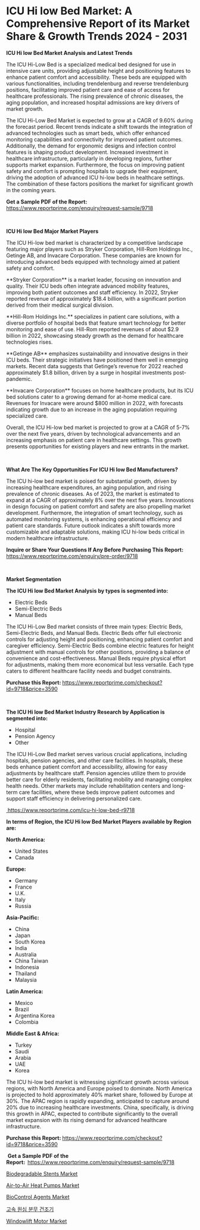<p><h1>ICU Hi low Bed Market: A Comprehensive Report of its Market Share & Growth Trends 2024 - 2031</h1></p><p><strong>ICU Hi low Bed Market Analysis and Latest Trends</strong></p>
<p><p>The ICU Hi-Low Bed is a specialized medical bed designed for use in intensive care units, providing adjustable height and positioning features to enhance patient comfort and accessibility. These beds are equipped with various functionalities, including trendelenburg and reverse trendelenburg positions, facilitating improved patient care and ease of access for healthcare professionals. The rising prevalence of chronic diseases, the aging population, and increased hospital admissions are key drivers of market growth.</p><p>The ICU Hi-Low Bed Market is expected to grow at a CAGR of 9.60% during the forecast period. Recent trends indicate a shift towards the integration of advanced technologies such as smart beds, which offer enhanced monitoring capabilities and connectivity for improved patient outcomes. Additionally, the demand for ergonomic designs and infection control features is shaping product development. Increased investment in healthcare infrastructure, particularly in developing regions, further supports market expansion. Furthermore, the focus on improving patient safety and comfort is prompting hospitals to upgrade their equipment, driving the adoption of advanced ICU hi-low beds in healthcare settings. The combination of these factors positions the market for significant growth in the coming years.</p></p>
<p><strong>Get a Sample PDF of the Report:&nbsp;</strong> <a href="https://www.reportprime.com/enquiry/request-sample/9718">https://www.reportprime.com/enquiry/request-sample/9718</a></p>
<p>&nbsp;</p>
<p><strong>ICU Hi low Bed Major Market Players</strong></p>
<p><p>The ICU Hi-low bed market is characterized by a competitive landscape featuring major players such as Stryker Corporation, Hill-Rom Holdings Inc., Getinge AB, and Invacare Corporation. These companies are known for introducing advanced beds equipped with technology aimed at patient safety and comfort.</p><p>**Stryker Corporation** is a market leader, focusing on innovation and quality. Their ICU beds often integrate advanced mobility features, improving both patient outcomes and staff efficiency. In 2022, Stryker reported revenue of approximately $18.4 billion, with a significant portion derived from their medical surgical division.</p><p>**Hill-Rom Holdings Inc.** specializes in patient care solutions, with a diverse portfolio of hospital beds that feature smart technology for better monitoring and ease of use. Hill-Rom reported revenues of about $2.9 billion in 2022, showcasing steady growth as the demand for healthcare technologies rises.</p><p>**Getinge AB** emphasizes sustainability and innovative designs in their ICU beds. Their strategic initiatives have positioned them well in emerging markets. Recent data suggests that Getinge’s revenue for 2022 reached approximately $1.8 billion, driven by a surge in hospital investments post-pandemic.</p><p>**Invacare Corporation** focuses on home healthcare products, but its ICU bed solutions cater to a growing demand for at-home medical care. Revenues for Invacare were around $800 million in 2022, with forecasts indicating growth due to an increase in the aging population requiring specialized care.</p><p>Overall, the ICU Hi-low bed market is projected to grow at a CAGR of 5-7% over the next five years, driven by technological advancements and an increasing emphasis on patient care in healthcare settings. This growth presents opportunities for existing players and new entrants in the market.</p></p>
<p>&nbsp;</p>
<p><strong>What Are The Key Opportunities For ICU Hi low Bed Manufacturers?</strong></p>
<p><p>The ICU hi-low bed market is poised for substantial growth, driven by increasing healthcare expenditures, an aging population, and rising prevalence of chronic diseases. As of 2023, the market is estimated to expand at a CAGR of approximately 8% over the next five years. Innovations in design focusing on patient comfort and safety are also propelling market development. Furthermore, the integration of smart technology, such as automated monitoring systems, is enhancing operational efficiency and patient care standards. Future outlook indicates a shift towards more customizable and adaptable solutions, making ICU hi-low beds critical in modern healthcare infrastructure.</p></p>
<p><strong>Inquire or Share Your Questions If Any Before Purchasing This Report:</strong> <a href="https://www.reportprime.com/enquiry/pre-order/9718">https://www.reportprime.com/enquiry/pre-order/9718</a></p>
<p>&nbsp;</p>
<p><strong>Market Segmentation</strong></p>
<p><strong>The ICU Hi low Bed Market Analysis by types is segmented into:</strong></p>
<p><ul><li>Electric Beds</li><li>Semi-Electric Beds</li><li>Manual Beds</li></ul></p>
<p><p>The ICU Hi-Low Bed market consists of three main types: Electric Beds, Semi-Electric Beds, and Manual Beds. Electric Beds offer full electronic controls for adjusting height and positioning, enhancing patient comfort and caregiver efficiency. Semi-Electric Beds combine electric features for height adjustment with manual controls for other positions, providing a balance of convenience and cost-effectiveness. Manual Beds require physical effort for adjustments, making them more economical but less versatile. Each type caters to different healthcare facility needs and budget constraints.</p></p>
<p><strong>Purchase this Report:&nbsp;</strong><a href="https://www.reportprime.com/checkout?id=9718&price=3590">https://www.reportprime.com/checkout?id=9718&price=3590</a></p>
<p>&nbsp;</p>
<p><strong>The ICU Hi low Bed Market Industry Research by Application is segmented into:</strong></p>
<p><ul><li>Hospital</li><li>Pension Agency</li><li>Other</li></ul></p>
<p><p>The ICU Hi-Low Bed market serves various crucial applications, including hospitals, pension agencies, and other care facilities. In hospitals, these beds enhance patient comfort and accessibility, allowing for easy adjustments by healthcare staff. Pension agencies utilize them to provide better care for elderly residents, facilitating mobility and managing complex health needs. Other markets may include rehabilitation centers and long-term care facilities, where these beds improve patient outcomes and support staff efficiency in delivering personalized care.</p></p>
<p><a href="https://www.reportprime.com/icu-hi-low-bed-r9718">&nbsp;https://www.reportprime.com/icu-hi-low-bed-r9718</a></p>
<p><strong>In terms of Region, the ICU Hi low Bed Market Players available by Region are:</strong></p>
<p>
    <p> <strong> North America: </strong>
        <ul>
            <li>United States</li>
            <li>Canada</li>
        </ul>
        </p> 
    <p> <strong> Europe: </strong>
        <ul>
            <li>Germany</li>
            <li>France</li>
            <li>U.K.</li>
            <li>Italy</li>
            <li>Russia</li>
        </ul>
        </p> 
    <p> <strong> Asia-Pacific: </strong>
        <ul>
            <li>China</li>
            <li>Japan</li>
            <li>South Korea</li>
            <li>India</li>
            <li>Australia</li>
            <li>China Taiwan</li>
            <li>Indonesia</li>
            <li>Thailand</li>
            <li>Malaysia</li>
        </ul>
        </p> 
    <p> <strong> Latin America: </strong>
        <ul>
            <li>Mexico</li>
            <li>Brazil</li>
            <li>Argentina Korea</li>
            <li>Colombia</li>
        </ul>
        </p> 
    <p> <strong> Middle East & Africa: </strong>
        <ul>
            <li>Turkey</li>
            <li>Saudi</li>
            <li>Arabia</li>
            <li>UAE</li>
            <li>Korea</li>
        </ul>
    </p>
    </p>
<p><p>The ICU hi-low bed market is witnessing significant growth across various regions, with North America and Europe poised to dominate. North America is projected to hold approximately 40% market share, followed by Europe at 30%. The APAC region is rapidly expanding, anticipated to capture around 20% due to increasing healthcare investments. China, specifically, is driving this growth in APAC, expected to contribute significantly to the overall market expansion with its rising demand for advanced healthcare infrastructure.</p></p>
<p><strong>Purchase this Report: </strong><a href="https://www.reportprime.com/checkout?id=9718&price=3590">https://www.reportprime.com/checkout?id=9718&price=3590</a></p>
<p>&nbsp;<strong>Get a Sample PDF of the Report:&nbsp;&nbsp;</strong><a href="https://www.reportprime.com/enquiry/request-sample/9718">https://www.reportprime.com/enquiry/request-sample/9718</a></p>
<p><strong></strong></p>
<p><p><a href="https://www.linkedin.com/pulse/how-biodegradable-stents-market-evolve-growth-analysis-year-8vlec?trackingId=F6C9dZB%2BRTSlSpQrLM05jw%3D%3D">Biodegradable Stents Market</a></p><p><a href="https://medium.com/@ethanlehner1/the-air-to-air-heat-pumps-market-prioritizes-cost-control-and-efficiency-enhancement-ab3cd58e87ab">Air-to-Air Heat Pumps Market</a></p><p><a href="https://www.linkedin.com/pulse/global-biocontrol-agents-market-opportunities-forecast-period-tc3kc?trackingId=TkoCM7XUQlGRRpivtTdrtg%3D%3D">BioControl Agents Market</a></p><p><a href="https://medium.com/@walid_yasin/high-speed-centrifugal-spray-dryer-market-%EC%9D%98-%EA%B8%80%EB%A1%9C%EB%B2%8C-%EC%8B%9C%EC%9E%A5-%EA%B0%9C%EC%9A%94%EB%8A%94-%EC%A0%84-%EC%84%B8%EA%B3%84-%EB%B0%8F-%EC%A3%BC%EC%9A%94-%EC%8B%9C%EC%9E%A5%EC%9D%98-%EC%82%B0%EC%97%85%EC%97%90-%EC%98%81%ED%96%A5%EC%9D%84-%EB%AF%B8%EC%B9%98%EB%8A%94-%EC%A3%BC%EC%9A%94-%ED%8A%B8%EB%A0%8C%EB%93%9C%EC%97%90-%EB%8C%80%ED%95%9C-%EB%8F%85%ED%8A%B9%ED%95%9C-d0176c92a324">고속 원심 분무 건조기</a></p><p><a href="https://issuu.com/reportprime-2/docs/windowlift-motor-market-size-2030.p_ed237d1032169b">Windowlift Motor Market</a></p></p>